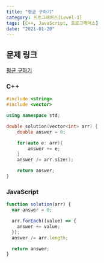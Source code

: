 ```yaml
---
title: "평균 구하기"
category: 프로그래머스[Level-1]
tags: [C++, JavaScript, 프로그래머스]
date: "2021-01-20"
---
```


## 문제 링크

[평균 구하기](https://programmers.co.kr/learn/courses/30/lessons/12944)

### C++

```cpp
#include <string>
#include <vector>

using namespace std;

double solution(vector<int> arr) {
    double answer = 0;

    for(auto e: arr){
        answer += e;
    }
    answer /= arr.size();

    return answer;
}
```

### JavaScript

```js
function solution(arr) {
  var answer = 0;

  arr.forEach((value) => {
    answer += value;
  });
  answer /= arr.length;

  return answer;
}
```
